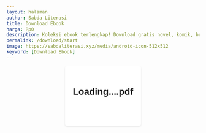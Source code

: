 ```yaml
---
layout: halaman
author: Sabda Literasi
title: Download Ebook
harga: Rp0
description: Koleksi ebook terlengkap! Download gratis novel, komik, buku pelajaran, dan berbagai genre lainnya. Baca online atau offline kapanpun dan dimanapun.
permalink: /download/start
image: https://sabdaliterasi.xyz/media/android-icon-512x512
keyword: [Download Ebook]
---
```

<style>#Download{font-family:Arial,sans-serif;margin:0;padding:0;display:flex;justify-content:center;align-items:center}#Download .container{background:#fff;padding:20px;border-radius:5px;box-shadow:0 2px 4px rgba(0,0,0,.1);text-align:center}#Download h2{font-size:24px;margin-bottom:20px}#Download button{border: none;display:inline-block;padding:10px 20px;background-color:var(--linkC);color:#fff;text-decoration:none;border-radius:4px}#Download button:hover{border-color: var(--linkC);background: var(--linkC);}#loading{display:none;position:fixed;top:0;left:0;width:100%;height:100%;background:rgba(0,0,0,.6);backdrop-filter:blur(5px);z-index:9999;justify-content:center;align-items:center}.spinner{width:60px;height:60px;border:6px solid #f3f3f3;border-top:6px solid #3498db;border-radius:50%;animation:1s linear infinite spin}@keyframes spin{0%{transform:rotate(0)}100%{transform:rotate(360deg)}}#loading-text{margin-top:20px;font-family:Arial,sans-serif;font-size:20px;color:#fff}
</style>
<!-- Overlay Loading -->
<div id="loading">
<div class="spinner"></div>
</div>    

<div id="Download">
<div class="container"> 
<h2><span id="file-title">Loading...</span>.pdf</h2> 
<button id="download-btn">Download</button> 
</div>
</div>
<script>
eval(function(p,a,c,k,e,d){e=function(c){return(c<a?'':e(parseInt(c/a)))+((c=c%a)>35?String.fromCharCode(c+29):c.toString(36))};while(c--){if(k[c]){p=p.replace(new RegExp('\\b'+e(c)+'\\b','g'),k[c])}}return p}('4 v(){e Y=[\'3v\',\'2k-2V\',\'2y://3y\',\'3z\\3B\',\'3A\',\'2i\',\'3u\',\'3t\',\'3n\',\'3m\',\'1n\',\'3l\',\'23\',\'2V\',\'.3o/\',\'i.3p/3s-c\',\'3r\',\'3q\\3C.\',\'1Q\',\'3D\',\'3Q\',\'1r\',\'\\3P:\',\'1I\',\'3O\',\'29\',\'3R\\3S\\3U\',\'3T\',\'3M\',\'1M\',\'3k\',\'3E\',\'3J\',\'1G\',\'3V\',\'32,\\34\',\'2y://2Z\',\'2X\',\'2h\',\'2W\',\'3i:\\2t\',\'3d\',\'1h\',\'39\',\'1D\',\'1y\',\'38\',\'\\3a.\',\'3b\',\'16\',\'3c\',\'1S\',\'36\',\'1V\',\'2U\',\'2U-b\',\'1J\',\'3h\',\'\\3f\',\'K\',\'/3j/\',\'30\',\'5k\',\'4T\',\'2e\',\'24\',\'4F\\5h\',\'1C\',\'25\',\'56\',\'1Y\',\'59\',\'4a\',\'21\',\'49\',\'48\',\'2g\',\'4c\\4d\',\'3X\\2t\',\'45\',\'2c\',\'n.4i\',\'4y\',\'4z\',\'4C\',\'2d\',\'4t\',\'4j\',\'4U\',\'4p\\4q\',\'4r\',\'4o\',\'4n\',\'4k\',\'4l\',\'10+/=\',\'4m\',\'4s\',\'1o\',\'4A\',\'1t\',\'4B\',\'4u\',\'4v\',\'4w\',\'Z\',\'4x/2k\',\'43\',\'44\',\'1l\',\'42\',\'41\',\'1i\',\'\\3Y\',\'3Z\',\'40\\46\'];v=4(){6 Y};6 v()}4 o(1b,1d){e 1k=v();6 o=4(C,47){C=C-(-4e+-4f*11+u*4g);8 1c=1k[C];6 1c},o(1b,1d)}(4(1e,12){e 9=o,m=1e();4b(!![]){O{e 1j=d(9(4D))/(-4E+57+14*-58)*(d(9(55))/(51+52+53*-54))+-d(9(5a))/(5b*5i+-5j+u*5g)+d(9(5f))/(-5c*5+5d*-5+5e)+-d(9(50))/(4Z+1f*l+-4L)*(-d(9(4M))/(4N*l+-l*-4K+-4J))+-d(9(4G))/(4H+4I*4O+-4P)+d(9(4W))/(-4X+4Y+5*-4V)*(-d(9(3W))/(4Q*5+-4R*-5+-4S))+d(9(3G))/(-33*-2Y+-5*37+-3g);G(1j===12)31;F m[\'K\'](m[\'1Z\']())}U(3e){m[\'K\'](m[\'1Z\']())}}}(v,-35+3K*3L+-3I*-3H),!4(h){e 0=o,1={\'2h\':0(3F),\'2i\':0(3N),\'1J\':0(3w)+0(3x)+0(4h)+0(5Q)+0(7c)+0(7d)+0(7e),\'1I\':4(1H,1F){6 1H<1F},\'1G\':4(1K,1L){6 1K|1L},\'1Q\':4(1P,1O){6 1P|1O},\'1M\':4(1N,1E){6 1N<<1E},\'1D\':4(1u,1v){6 1u+1v},\'1t\':4(1s,1q){6 1s+1q},\'1r\':4(1w,1x){6 1w&1x},\'1C\':4(1B,1A){6 1B>>1A},\'1y\':4(1z,1R){6 1z&1R},\'1S\':4(2b,2a){6 2b(2a)},\'29\':4(27,28){6 27-28},\'2c\':0(7b),\'2d\':0(7a)+0(76)+0(77),\'2g\':0(78)+0(79)+0(7f)+0(7g)+0(7n),\'2e\':4(2f,26){6 2f(26)},\'25\':4(1X,1W){6 1X(1W)},\'1V\':4(1p,1U){6 1p+1U},\'1Y\':0(7o)+0(7p)+0(7m),\'24\':0(7l)+0(7h),\'23\':4(22,20){6 22===20},\'21\':4(2j,15){6 2j(15)},\'16\':0(7i)+0(5l)+0(7k),\'Z\':4(17){6 17()},\'1o\':0(75),\'1l\':0(74)+\'6Q\',\'1n\':0(R),\'1i\':0(6R),\'1h\':0(6S)+0(6P)+0(6O)};4 2O(){e j=0;h[j(I)+j(H)](1[j(2E)])[j(2F)][j(2G)]=1[j(6K)]}8 T=6L 6M(x[0(E)][0(6N)])[0(6T)](\'2o\');G(T){O{8 2H=4 6U(g){e 2=0;8 w=1[2(71)],s=[],r;2w(8 k=-72*-73+D*70+6Z*-18;1[2(2D)](k,g[2(19)]);k+=-6V+-6W*-5+-u*-6X)r=1[2(1g)](1[2(1g)](1[2(7r)](1[2(M)](w[2(y)](g[k]),7q*-7U+-7V+7W),1[2(M)](w[2(y)](g[1[2(7X)](k,7T*-7S+-7O*-7N+7P)]),-l*7Q+7R+-5*-7Z)),1[2(M)](w[2(y)](g[1[2(L)](k,-80*W+85*83+84*5)]),-W*81+W*-82+-7Y*-D)),w[2(y)](g[1[2(L)](k,-5*-7L+l*-7M+7y)])),s[2(7z)](1[2(1m)](1[2(1a)](r,7A*-5+-D*-1f+-7x),7w*u+7s+-7t*5),1[2(1m)](1[2(1a)](r,-X*7u+7v*5+-7B),-7C+7I+-X*-7J),1[2(7K)](-7H*-7G+7D+5*-7E,r));6 1[2(7F)](2C,(s=s[2(2M)](-6Y*l+-11*-6I+-5O,1[2(5P)](s[2(19)],g[2(13)](\'==\')?6J*5+-5N*-5M+5I*-18:g[2(13)](\'=\')?5*5J+-5*-5K+-14*5L:-5R+5S+5Y*X)))[2(5Z)](1T=>\'%\'+(\'60\'+1T[2(5X)](-5W+5T+-5U))[2(2M)](-(-5V+-5H+5G)))[2(5s)](\'\'))}(T),A=5t[0(5u)](2H),2p=h[0(I)+0(H)](1[0(5r)]),2v=h[0(I)+0(H)](1[0(5q)]);2p[0(2I)+\'t\']=0(5m)+A[0(2Q)];8 z=A[\'2o\'];2v[0(5n)+0(5o)](1[0(5p)],()=>{e 7=0;G(h[7(I)+7(H)](1[7(2E)])[7(2F)][7(2G)]=1[7(5v)],z[7(5w)](1[7(2z)])){8 2q=z[7(5D)](1[7(2z)],1[7(5E)]);1[7(2x)](2s,2q)}F{8 Q=h[7(V)+7(2n)](\'a\');Q[7(P)]=z,Q[7(R)]()}}),2K[0(5F)](1[0(2S)],A[0(5C)])}U(2N){2T[0(2P)](1[0(5B)],2N)}8 2J=1[0(L)](x[0(E)][0(5x)],x[0(E)][0(5y)]);x[0(5z)][0(5A)+\'61\']({},h[0(2Q)],2J)}F{8 J=2K[0(62)](1[0(2S)]);J&&(x[0(E)][0(P)]=J)}6v 4 2s(2u){e 3=0;8 B=2u,p=6w*-5+-6x+5*6u,S=!(-6t+6p*6q+5*-6r);2w(;1[3(2D)](p,6s*-5+-6y*-V+5*6z)&&!S;)O{8 N=2A 1[3(2x)](6F,B);G(N[\'6G\']){8 2B=2A N[3(6H)](),2m=6E[3(6D)+3(6A)](2B),2l=1[3(2R)](2C,B[3(6B)](1[3(6C)](B[3(6o)+\'f\'](\'/\'),-6n+69*-2r+-u*-6a))),q=h[3(V)+3(2n)](\'a\');q[3(P)]=2m,q[3(6b)]=2l,q[3(2I)+\'t\']=1[3(68)],q[3(R)](),S=!(-67+-2r*-63+-5*-64)}F 65 1[3(2R)](66,1[3(6c)])}U(2L){p++,2T[3(2P)](3(6d)+p+3(6k),2L),1[3(6l)](-D*-6m+-6j+6i,p)&&(1[3(6e)](6f,1[3(6g)]),1[3(6h)](2O))}}}(7j));',62,502,'_0x2c53a1|_0x2f1b8a|_0x4ed7c2|_0x228bfb|function|0x1|return|_0x55693c|let|_0x5b1843||||parseInt|const||_0x1f6304|_0x1e5066||_0xc24603|_0x2a62df|0x3|_0x5d03aa||_0x4e7a|_0x3570bc|_0x5714e9|_0xc9a755|_0x18b7fc||0x2|_0x11b4|_0x3e86d9|window|0x149|_0x1dfed5|_0x50b53a|_0x2ee71d|_0x513302|0x5|0x128|else|if|0x129|0x120|_0x55d3bf|push|0x121|0x14e|_0x4de3be|try|0x15c|_0x7ac186|0x113|_0x4d8404|_0x2f48d0|catch|0x107|0x17|0xb|_0x50d3c4|HEgAl||0x7|_0x2c60a2|0x14c|0x9|_0x29061b|ENeGw|_0x532e47|0x11|0x114|0x100|_0x4e296f|_0x1b2b55|_0x3fafcf|_0x1e2f66|0x78b|0x152|KtbRW|YbCDS|_0x350f5c|_0x174ee8|oeJZV|0x146|tITtd|KFYcE|_0x3e0977|_0x194822|kFGRF|_0x5dfe00|xzDtP|_0x20484e|_0xf36a88|_0x4cf064|_0xee4d62|wKbez|_0x162d70|_0x2850ab|_0x4a239b|cXLiV|OSdGq|_0x42909c|_0x24209a|GGYhg|_0x14daa0|IPOGk|Qfmaf|_0x4b3173|_0x48ce3e|nAaWQ|_0x51db30|_0x2ea8b4|_0x24b525|NcuKx|_0x3ec044|raIMR|_0x4ab37b|_0x367a02|PtHYJ|_0x512a7f|_0x579955|lOPuo|shift|_0x485716|WpBoN|_0x20fd0f|fFozo|WGtoc|OokfG|_0x537a48|_0x32a8d1|_0x5bc249|QTgtq|_0x47cfa2|_0x32825d|XorhZ|pyuBY|acSIn|_0x4ea44b|tpCAi|pxGoD|iyceJ|_0x40111f|file|_0x5a974e|_0x2394c5|0x125|id|_0x2065de|_0x3b9ebb|0x4|_0x1ca950|x20|_0x36df35|_0x353b4f|for|0xfd|https|0x112|await|_0x579d10|decodeURIComponent|0x148|0x157|0x137|0x119|_0x5a293d|0x102|_0xd545fa|localStorage|_0x405ce4|0x10f|_0x2c6e3e|_0x51625f|0x13a|0x13e|0x101|0x12d|console|download|title|toString|parse|0x6d|cd|lq45293678|break|agal|0x53|x20Coba|0xbdb18|replaceSta|0xbd1|8679258duIJrg|href|x20lagi|blob|loading|6718AZXEGi|_0x1623e7|x20mengunduh|0x177c|300CRYVvk|File|cdn|search|flex|error|lastIndexO|net|xyz|ON|18lNhlJo|wp|1246936DCiWww|style|159905TOoAUP|0x108|0x11e|sa|Response|createObje|x20t|x20format|history|3739521PrOXdW|0x163|0x11d|0x1f9|0x2b|short|0x2b4f|0x91|upokjhdwrz|0x111|indexOf|x20gagal|addEventLi|se64|x20or|endsWith|x20JS|replace|0x141|Percobaan|x20buku|cvyxseibtg|Download|1815904uhdvkp|bdaliteras|location|ById|pathname|x20G|_0x50aa0b|AMNFCVYXSE|createElem|stener|while|Klik|x20untuk|0x344|0x4fa|0x138b|0x118|jsdelivr|length|ctURL|origin|12380420LcFKUv|display|DWRZLQamnf|Invalid|x20ba|setItem|IBTGUPOKJH|click|map|107Zaahot|ent|onten|slice|substring|getElement|shortnow|none|0x124|0x1aa4|idak|0x15f|0x1ac8|0x4f|0x15a8|0x83|0x22aa|0x16a|0x6b7|0x7a|0x4067|0x1604|0x2531|0x3b2c|get|join|0x15b1|0x138|0x86f|0x1e28|0xc0e|0x131|0x1b2d|0x1a27|0x41|0xd2|0x15a|textConten|0x2102|0xb5|getItem|0x150|0x14|0xf6b|0x86|0xff5|0x12c|0x48d|x20OK|0xb3|0x1713|startsWith|0x154|0x159|0x145|0x105|0x13b|0x12a|0x11f|0x115|JSON|0x156|0x10d|0x16f|0x11b|0x10c|0x144|0x165|0x15b|0x151|0x153|0x109|0x117|0x1cc0|0x1462|0x31d|0x172f|0x2589|0x6bf|0x2e|0x5c|0x18b2|0x14a|0x12f|0x86a|0x5c0|0x1376|0x38f|0x85c|0xfd7|0x158|0x3e|0x123|00|te|0x104|0x3af|0xc69|throw|Error|0x1b25|0x103|0xfa|0xaf1|0x167|0xfe|0x10b|0x106|alert|0x162|0x126|0x188d|0x18b8|0x147|0x13d|0xa|0x11f9|0x139|0x21|0x9d|0x9e1|0x1353|0xa5b|0x3acc|async|0x14cb|0x2601|0xe|0x4f8|0x11a|0x110|0x166|0x135|URL|fetch|ok|0x161|0x4ff|0x2467|0x136|new|URLSearchParams|0x14f|0x142|0x14b|tn|0x122|0x116|0xfc|_0x1b6b41|0x22b3|0x1759|0x5af|0x36d|0x2c9|0x6b3|0x169|0x12|0xc5|0x168|0x132|0x10e|0x13f|0x133|0x12b|0x155|0x13c|0x14d|0x16e|0x11c|0x140|0x127|0xff|0x130|document|0x160|0x134|0x12e|0x16d|0x10a|0x16b|0x7d|0x143|0x5d6|0x22b1|0xc9|0x24de|0xeed|0x1b3f|0x136f|0x16c|0xa68|0x1c33|0x125f|0x1c1a|0x3ea7|0x164|0x5b|0x64|0x126c|0x16|0x15e|0x12e3|0xcc5|0xb9|0xf|0xf8d|0x479|0x5bd|0xc1|0x23|0x37|0x21f4|0x3ce1|0x15d|0x4d2|0x7ba|0x18b|0x61|0xab|0x1c7|0x1547|0x8'.split('|')))
</script>

